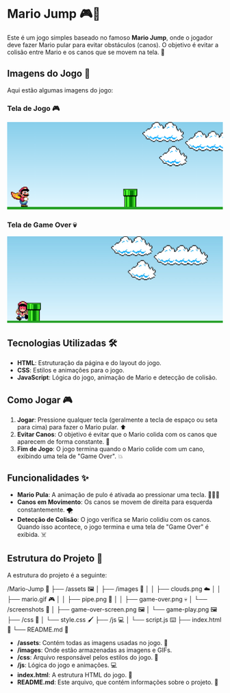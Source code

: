 # Mario Jump 🎮🍄

Este é um jogo simples baseado no famoso **Mario Jump**, onde o jogador deve fazer Mario pular para evitar obstáculos (canos). O objetivo é evitar a colisão entre Mario e os canos que se movem na tela. 🚀

## Imagens do Jogo 📸

Aqui estão algumas imagens do jogo:

### Tela de Jogo 🎮
![Tela de Jogo](./assets/images/screenshots/game-play-screen.png)

### Tela de Game Over 💀
![Tela de Game Over](./assets/images/screenshots/game-over-screen.png)

## Tecnologias Utilizadas 🛠️

- **HTML**: Estruturação da página e do layout do jogo.
- **CSS**: Estilos e animações para o jogo.
- **JavaScript**: Lógica do jogo, animação de Mario e detecção de colisão.

## Como Jogar 🎮

1. **Jogar**: Pressione qualquer tecla (geralmente a tecla de espaço ou seta para cima) para fazer o Mario pular. ⬆️
2. **Evitar Canos**: O objetivo é evitar que o Mario colida com os canos que aparecem de forma constante. 🚧
3. **Fim de Jogo**: O jogo termina quando o Mario colide com um cano, exibindo uma tela de "Game Over". 💥

## Funcionalidades ✨

- **Mario Pula**: A animação de pulo é ativada ao pressionar uma tecla. 🏃‍♂️💨
- **Canos em Movimento**: Os canos se movem de direita para esquerda constantemente. 🌪️
- **Detecção de Colisão**: O jogo verifica se Mario colidiu com os canos. Quando isso acontece, o jogo termina e uma tela de "Game Over" é exibida. ☠️

## Estrutura do Projeto 📂

A estrutura do projeto é a seguinte:

/Mario-Jump 🌟
├── /assets 🖼️
│   ├── /images 🌅
│   │   ├── clouds.png ☁️
│   │   ├── mario.gif 🎮
│   │   ├── pipe.png 🚧
│   │   ├── game-over.png 💀
│   └── /screenshots 📸
│       ├── game-over-screen.png 🖼️
│       └── game-play.png 🖼️
├── /css 🎨
│   └── style.css 🖌️
├── /js 💻
│   └── script.js ⌨️
├── index.html 📄
└── README.md 📖

- **/assets**: Contém todas as imagens usadas no jogo. 🌄
- **/images**: Onde estão armazenadas as imagens e GIFs.
- **/css**: Arquivo responsável pelos estilos do jogo. 🎨
- **/js**: Lógica do jogo e animações. 💻
- **index.html**: A estrutura HTML do jogo. 📄
- **README.md**: Este arquivo, que contém informações sobre o projeto. 📖


